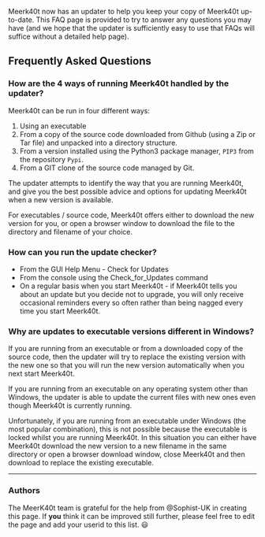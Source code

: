 Meerk40t now has an updater to help you keep your copy of Meerk40t up-to-date. This FAQ page is provided to try to answer any questions you may have (and we hope that the updater is sufficiently easy to use that FAQs will suffice without a detailed help page).

## Frequently Asked Questions

### How are the 4 ways of running Meerk40t handled by the updater?
Meerk40t can be run in four different ways:
1. Using an executable
2. From a copy of the source code downloaded from Github (using a Zip or Tar file) and unpacked into a directory structure.
3. From a version installed using the Python3 package manager, `PIP3` from the repository `Pypi`.
4. From a GIT clone of the source code managed by Git.

The updater attempts to identify the way that you are running Meerk40t, and give you the best possible advice and options for updating Meerk40t when a new version is available.

For executables / source code, Meerk40t offers either to download the new version for you, or open a browser window to download the file to the directory and filename of your choice.

### How can you run the update checker?
* From the GUI Help Menu - Check for Updates
* From the console using the Check_for_Updates command
* On a regular basis when you start Meerk40t - if Meerk40t tells you about an update but you decide not to upgrade, you will only receive occasional reminders every so often rather than being nagged every time you start Meerk40t.

### Why are updates to executable versions different in Windows?
If you are running from an executable or from a downloaded copy of the source code, then the updater will try to replace the existing version with the new one so that you will run the new version automatically when you next start Meerk40t.

If you are running from an executable on any operating system other than Windows, the updater is able to update the current files with new ones even though Meerk40t is currently running.

Unfortunately, if you are running from an executable under Windows (the most popular combination), this is not possible because the executable is locked whilst you are running Meerk40t. In this situation you can either have Meerk40t download the new version to a new filename in the same directory or open a browser download window, close Meerk40t and then download to replace the existing executable.

---
### Authors
The MeerK40t team is grateful for the help from @Sophist-UK in creating this page. If **you** think it can be improved still further, please feel free to edit the page and add your userid to this list. 😃